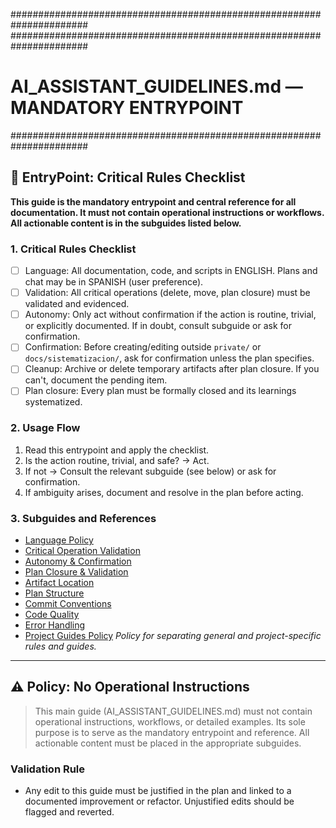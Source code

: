 ######################################################################
######################################################################
# AI_ASSISTANT_GUIDELINES.md — MANDATORY ENTRYPOINT
######################################################################

## 🚦 EntryPoint: Critical Rules Checklist

**This guide is the mandatory entrypoint and central reference for all documentation. It must not contain operational instructions or workflows. All actionable content is in the subguides listed below.**

### 1. Critical Rules Checklist
- [ ] Language: All documentation, code, and scripts in ENGLISH. Plans and chat may be in SPANISH (user preference).
- [ ] Validation: All critical operations (delete, move, plan closure) must be validated and evidenced.
- [ ] Autonomy: Only act without confirmation if the action is routine, trivial, or explicitly documented. If in doubt, consult subguide or ask for confirmation.
- [ ] Confirmation: Before creating/editing outside `private/` or `docs/sistematizacion/`, ask for confirmation unless the plan specifies.
- [ ] Cleanup: Archive or delete temporary artifacts after plan closure. If you can't, document the pending item.
- [ ] Plan closure: Every plan must be formally closed and its learnings systematized.

### 2. Usage Flow
1. Read this entrypoint and apply the checklist.
2. Is the action routine, trivial, and safe? → Act.
3. If not → Consult the relevant subguide (see below) or ask for confirmation.
4. If ambiguity arises, document and resolve in the plan before acting.

### 3. Subguides and References
- [Language Policy](./LANGUAGE_POLICY_GUIDE.md)
- [Critical Operation Validation](./VALIDATION_POLICY_GUIDE.md)
- [Autonomy & Confirmation](./AUTONOMY_POLICY_GUIDE.md)
- [Plan Closure & Validation](./PLAN_CLOSURE_GUIDE.md)
- [Artifact Location](./ARTIFACT_LOCATION_GUIDE.md)
- [Plan Structure](./PLAN_STRUCTURE_GUIDE.md)
- [Commit Conventions](./CONVENTIONAL_COMMITS.md)
- [Code Quality](./CODE_QUALITY_SUBGUIDE.md)
- [Error Handling](./ERROR_HANDLING_ENTRY_TEMPLATE.md)
- [Project Guides Policy](./PROJECT_GUIDES_POLICY.md)
  _Policy for separating general and project-specific rules and guides._

---

## ⚠️ Policy: No Operational Instructions
> This main guide (AI_ASSISTANT_GUIDELINES.md) must not contain operational instructions, workflows, or detailed examples. Its sole purpose is to serve as the mandatory entrypoint and reference. All actionable content must be placed in the appropriate subguides.

### Validation Rule
- Any edit to this guide must be justified in the plan and linked to a documented improvement or refactor. Unjustified edits should be flagged and reverted.
